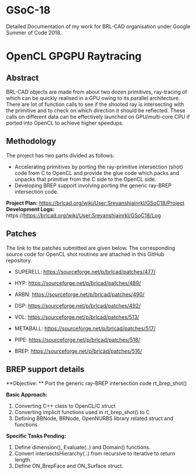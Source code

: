 # GSoC-18
Detailed Documentation of my work for BRL-CAD organisation under Google Summer of Code 2018.

# OpenCL GPGPU Raytracing
## Abstract
BRL-CAD objects are made from about two dozen primitives, ray-tracing of which can be quickly realised in a GPU owing to its parallel architecture. There are lot of function calls to see if the shooted ray is intersecting with the primitive and to check on which direction it should be reflected. These calls on different data can be effectively launched on GPU/multi-core CPU if ported into OpenCL to achieve higher speedups.

## Methodology
The project has two parts divided as follows:
* Accelerating primitives by porting the ray-primitive intersection (shot) code from C to OpenCL and provide the glue code which packs and unpacks that primitive from the C side to the OpenCL side.
* Developing BREP support involving porting the generic ray-BREP intersection code.

**Project Plan:**       https://brlcad.org/wiki/User:Sreyanshjainrkl/GSoC18/Project              
**Development Logs:**   https://https://brlcad.org/wiki/User:Sreyanshjainrkl/GSoC18/Log

## Patches
The link to the patches submitted are given below. The corresponding source code for OpenCL shot routines are attached in this GitHub repository.

* SUPERELL:   https://sourceforge.net/p/brlcad/patches/477/
* HYP:        https://sourceforge.net/p/brlcad/patches/489/
* ARBN:       https://sourceforge.net/p/brlcad/patches/490/
* DSP:        https://sourceforge.net/p/brlcad/patches/492/
* VOL:        https://sourceforge.net/p/brlcad/patches/513/
* METABALL:   https://sourceforge.net/p/brlcad/patches/517/
* PIPE:       https://sourceforge.net/p/brlcad/patches/518/

* BREP:       https://sourceforge.net/p/brlcad/patches/516/

## BREP support details
**Objective: **
Port the generic ray-BREP intersection code rt_brep_shot()

**Basic Approach:**
1. Converting C++ class to OpenCL/C struct
2. Converting implicit functions used in rt_brep_shot() to C
3. Defining BBNode, BRNode, OpenNURBS library related struct and functions

**Specific Tasks Pending:**
1. Define dimension(), Evaluate(..) and Domain() functions.
2. Convert intersectsHierarchy(..) from recursive to iterative to return length.
3. Define ON_BrepFace and ON_Surface struct.
